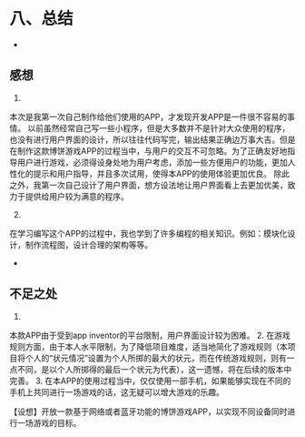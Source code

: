 # 八、总结

* 
## 感想
1. 
本次是我第一次自己制作给他们使用的APP，才发现开发APP是一件很不容易的事情。
以前虽然经常自己写一些小程序，但是大多数并不是针对大众使用的程序，也没有进行用户界面的设计，所以往往代码写完，输出结果正确边万事大吉。但是在制作这款博饼游戏APP的过程当中，与用户的交互不可忽略。为了正确友好地指导用户进行游戏，必须得设身处地为用户考虑，添加一些方便用户的功能，更加人性化的提示和用户指导，并且多次试用，使得本APP的使用体验更加优良。
除此之外，我第一次自己设计了用户界面，想方设法地让用户界面看上去更加优美，致力于提供给用户较为满意的程序。

2. 
在学习编写这个APP的过程中，我也学到了许多编程的相关知识。例如：模块化设计，制作流程图，设计合理的架构等等。



* 
## 不足之处
1. 
本款APP由于受到app inventor的平台限制，用户界面设计较为困难。
2. 
在游戏规则方面，由于本人水平限制，为了降低项目难度，适当地简化了游戏规则（本项目将个人的“状元情况”设置为个人所掷的最大的状元，而在传统游戏规则，则有一点不同，是以个人所掷得的最后一个状元为代表），这一遗憾，将在后续的版本中完善。
3. 
在本APP的使用过程当中，仅仅使用一部手机，如果能够实现在不同的手机上共同进行一场游戏的话，这无疑可以增大游戏的乐趣。


  【设想】开放一款基于网络或者蓝牙功能的博饼游戏APP，以实现不同设备同时进行一场游戏的目标。
